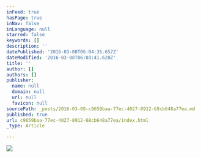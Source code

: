 ```yaml
---
inFeed: true
hasPage: true
inNav: false
inLanguage: null
starred: false
keywords: []
description: ''
datePublished: '2016-03-08T06:04:35.657Z'
dateModified: '2016-03-08T06:03:41.628Z'
title: ''
author: []
authors: []
publisher:
  name: null
  domain: null
  url: null
  favicon: null
sourcePath: _posts/2016-03-08-c9659baa-77ec-4027-8912-68cb648a77ea.md
published: true
url: c9659baa-77ec-4027-8912-68cb648a77ea/index.html
_type: Article

---
```

![](https://the-grid-user-content.s3-us-west-2.amazonaws.com/b175829d-16a5-491b-8e71-63ab4cbe367a.jpg)